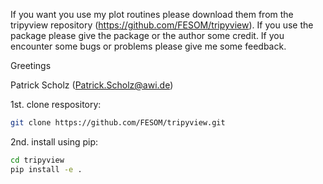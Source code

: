 If you want you use my plot routines please download them from the tripyview 
repository (https://github.com/FESOM/tripyview). If you use the package please 
give the package or the author some credit. If you encounter some bugs or problems
please give me some feedback.

Greetings 

Patrick Scholz (Patrick.Scholz@awi.de)


1st. clone respository: 
```bash
git clone https://github.com/FESOM/tripyview.git
```

2nd. install using pip: 
```bash
cd tripyview
pip install -e .
```

